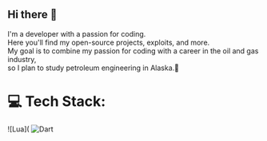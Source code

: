 
## Hi there 👋

I'm a developer with a passion for coding. <br>Here you'll find my open-source projects, exploits, and more. <br>My goal is to combine my passion for coding with a career in the oil and gas industry, <br>so I plan to study petroleum engineering in Alaska.🏴󠁵󠁳󠁡󠁫󠁿

# 💻 Tech Stack:
![Lua]( ![Dart](https://img.shields.io/badge/dart-%230175C2.svg?style=for-the-badge&logo=dart&logoColor=white)

<!-- Proudly created with GPRM ( https://gprm.itsvg.in ) -->
